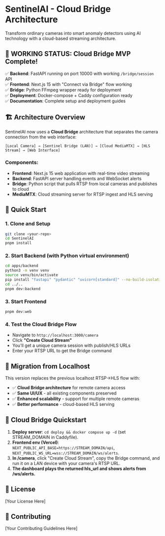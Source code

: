 # SentinelAI - Cloud Bridge Architecture

Transform ordinary cameras into smart anomaly detectors using AI technology with a cloud-based streaming architecture.

## 🚀 **WORKING STATUS: Cloud Bridge MVP Complete!**

✅ **Backend**: FastAPI running on port 10000 with working `/bridge/session` API  
✅ **Frontend**: Next.js 15 with "Connect via Bridge" flow working  
✅ **Bridge**: Python FFmpeg wrapper ready for deployment  
✅ **Deployment**: Docker-compose + Caddy configuration ready  
✅ **Documentation**: Complete setup and deployment guides  

## 🏗️ Architecture Overview

SentinelAI now uses a **Cloud Bridge** architecture that separates the camera connection from the web interface:

```
[Local Camera] → [Sentinel Bridge (LAN)] → [Cloud MediaMTX] → [HLS Stream] → [Web Interface]
```

### Components:
- **Frontend**: Next.js 15 web application with real-time video streaming
- **Backend**: FastAPI server handling events and WebSocket alerts
- **Bridge**: Python script that pulls RTSP from local cameras and publishes to cloud
- **MediaMTX**: Cloud streaming server for RTSP ingest and HLS serving

## 🚀 Quick Start

### 1. Clone and Setup
```bash
git clone <your-repo>
cd SentinelAI
pnpm install
```

### 2. Start Backend (with Python virtual environment)
```bash
cd apps/backend
python3 -m venv venv
source venv/bin/activate
pip install "fastapi" "pydantic" "uvicorn[standard]" --no-build-isolation
cd ../..
pnpm dev:backend
```

### 3. Start Frontend
```bash
pnpm dev:web
```

### 4. Test the Cloud Bridge Flow
- Navigate to `http://localhost:3000/camera`
- Click **"Create Cloud Stream"**
- You'll get a unique camera session with publish/HLS URLs
- Enter your RTSP URL to get the Bridge command

## 🔄 Migration from Localhost

This version replaces the previous localhost RTSP→HLS flow with:
- ✅ **Cloud Bridge architecture** for remote camera access
- ✅ **Same UI/UX** - all existing components preserved
- ✅ **Enhanced scalability** - support for multiple remote cameras
- ✅ **Better performance** - cloud-based HLS serving

## 🚀 Cloud Bridge Quickstart

1. **Deploy server**: `cd deploy && docker compose up -d` (set STREAM_DOMAIN in Caddyfile).
2. **Frontend env (Vercel)**: `NEXT_PUBLIC_API_BASE=https://STREAM_DOMAIN/api`, `NEXT_PUBLIC_WS_URL=wss://STREAM_DOMAIN/ws/alerts`.
3. **In /camera**, click "Create Cloud Stream", copy the Bridge command, and run it on a LAN device with your camera's RTSP URL.
4. **The dashboard plays the returned hls_url and shows alerts from /ws/alerts.**

## 📝 License

[Your License Here]

## 🤝 Contributing

[Your Contributing Guidelines Here] 